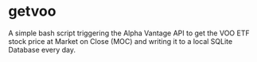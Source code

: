 # getvoo
A simple bash script triggering the Alpha Vantage API to get the VOO ETF stock price at Market on Close (MOC) and writing it to a local SQLite Database every day.
